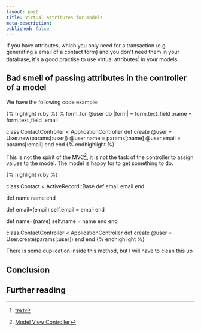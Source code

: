 ```yaml
---
layout: post
title: Virtual attributes for models
meta-description:
published: false
---
```


If you have attributes, which you only need for a transaction (e.g. generating a email of a contact form) and
you don't need them in your database, it's a good practise to use virtual attributes[^virtual] in your models.


## Bad smell of passing attributes in the controller of a model ##

We have the following code example:

{% highlight ruby %}
% form_for @user do |form|
  = form.text_field :name
  = form.text_field :email


class ContactController < ApplicationController
  def create
    @user = User.new(params[:user])
    @user.name = params[:name]
    @user.email = params[:email]
  end
end
{% endhighlight %}

This is not the spirit of the MVC[^mvc], it is not the task of the controller to assign values to
the model. The model is happy for to get something to do.

{% highlight ruby %}

class Contact < ActiveRecord::Base
  def email
    email
  end

  def name
    name
  end

  def email=(email)
    self.email = email
  end

  def name=(name)
    self.name = name
  end
end

class ContactController < ApplicationController
  def create
    @user = User.create(params[:user])
  end
end
{% endhighlight %}

There is some duplication inside this method, but I will have to clean this up

## Conclusion ##


## Further reading ##

[^virtual]: [text](url "text")
[^mvc]: [Model View Controller](http://en.wikipedia.org/wiki/Model%E2%80%93view%E2%80%93controller "Model View Controller")

